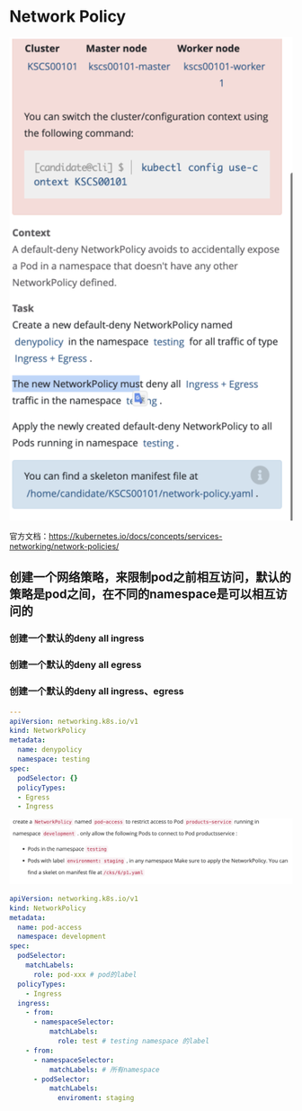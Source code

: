 # Network Policy

![4](../images/4.png)

官方文档：https://kubernetes.io/docs/concepts/services-networking/network-policies/

## 创建一个网络策略，来限制pod之前相互访问，默认的策略是pod之间，在不同的namespace是可以相互访问的

### 创建一个默认的deny all ingress

### 创建一个默认的deny all egress

### 创建一个默认的deny all ingress、egress

```yaml
---
apiVersion: networking.k8s.io/v1
kind: NetworkPolicy
metadata:
  name: denypolicy
  namespace: testing
spec:
  podSelector: {}
  policyTypes:
  - Egress
  - Ingress
```

![4-1](../images/4-1.png)
```yaml
apiVersion: networking.k8s.io/v1
kind: NetworkPolicy
metadata:
  name: pod-access
  namespace: development
spec:
  podSelector:
    matchLabels:
      role: pod-xxx # pod的label
  policyTypes:
    - Ingress
  ingress:
    - from:
      - namespaceSelector:
          matchLabels:
            role: test # testing namespace 的label
    - from:
      - namespaceSelector:
          matchLabels: # 所有namespace
      - podSelector:
          matchLabels:
            enviroment: staging
```